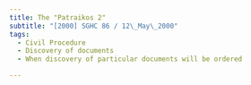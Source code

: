 ```yaml
---
title: The "Patraikos 2" 
subtitle: "[2000] SGHC 86 / 12\_May\_2000"
tags:
  - Civil Procedure
  - Discovery of documents
  - When discovery of particular documents will be ordered

---
```


